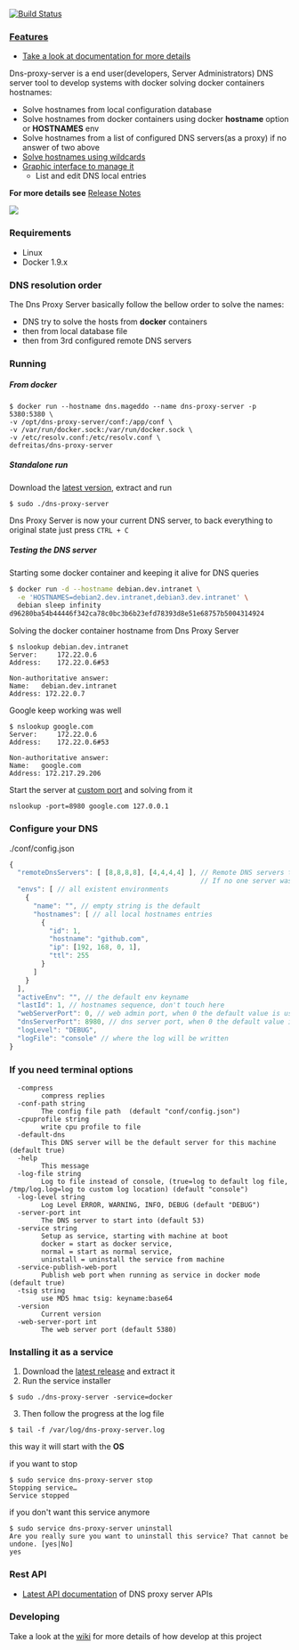 <p>
	<a href="https://travis-ci.org/mageddo/dns-proxy-server"><img src="https://travis-ci.org/mageddo/dns-proxy-server.svg?branch=master" alt="Build Status"></img></a>
</p>

### [Features](http://mageddo.github.io/dns-proxy-server/docs/documentation)
* [Take a look at documentation for more details](http://mageddo.github.io/dns-proxy-server/docs/documentation)

Dns-proxy-server is a end user(developers, Server Administrators) DNS server tool to develop systems with docker solving docker containers hostnames:

* Solve hostnames from local configuration database
* Solve hostnames from docker containers using docker **hostname** option or **HOSTNAMES** env
* Solve hostnames from a list of configured DNS servers(as a proxy) if no answer of two above
* [Solve hostnames using wildcards](http://mageddo.github.io/dns-proxy-server/docs/documentation#Solve-hostnames-using-wildcards)
* [Graphic interface to manage it](http:/127.0.0.1:5380/static/)
	* List and edit DNS local entries

**For more details see** [Release Notes](RELEASE-NOTES.md)

![](http://i.imgur.com/Bhe9P36.png)

### Requirements
* Linux
* Docker 1.9.x

### DNS resolution order
The Dns Proxy Server basically follow the bellow order to solve the names:

* DNS try to solve the hosts from **docker** containers
* then from local database file
* then from 3rd configured remote DNS servers

### Running

##### From docker

	$ docker run --hostname dns.mageddo --name dns-proxy-server -p 5380:5380 \
    -v /opt/dns-proxy-server/conf:/app/conf \
    -v /var/run/docker.sock:/var/run/docker.sock \
    -v /etc/resolv.conf:/etc/resolv.conf \
    defreitas/dns-proxy-server

##### Standalone run

Download the [latest version](https://github.com/mageddo/dns-proxy-server/releases), extract and run

	$ sudo ./dns-proxy-server

Dns Proxy Server is now your current DNS server, to back everything to original state just press `CTRL + C`

##### Testing the DNS server

Starting some docker container and keeping it alive for DNS queries

```bash
$ docker run -d --hostname debian.dev.intranet \
  -e 'HOSTNAMES=debian2.dev.intranet,debian3.dev.intranet' \
  debian sleep infinity
d96280ba54b44446f342ca78c0bc3b6b23efd78393d8e51e68757b5004314924
```

Solving the docker container hostname from Dns Proxy Server

	$ nslookup debian.dev.intranet
	Server:		172.22.0.6
	Address:	172.22.0.6#53

	Non-authoritative answer:
	Name:	debian.dev.intranet
	Address: 172.22.0.7

Google keep working was well

	$ nslookup google.com
	Server:		172.22.0.6
	Address:	172.22.0.6#53

	Non-authoritative answer:
	Name:	google.com
	Address: 172.217.29.206
	
Start the server at [custom port](#configure-your-dns) and solving from it

	nslookup -port=8980 google.com 127.0.0.1

### Configure your DNS

./conf/config.json

```javascript
{
  "remoteDnsServers": [ [8,8,8,8], [4,4,4,4] ], // Remote DNS servers to be asked when can not solve from docker or local storage 
                                                // If no one server was specified then the 8.8.8.8 will be used
  "envs": [ // all existent environments 
    {
      "name": "", // empty string is the default
      "hostnames": [ // all local hostnames entries
        {
          "id": 1,
          "hostname": "github.com",
          "ip": [192, 168, 0, 1],
          "ttl": 255
        }
      ]
    }
  ],
  "activeEnv": "", // the default env keyname 
  "lastId": 1, // hostnames sequence, don't touch here
  "webServerPort": 0, // web admin port, when 0 the default value is used, see --help option
  "dnsServerPort": 8980, // dns server port, when 0 the default value is used
  "logLevel": "DEBUG",
  "logFile": "console" // where the log will be written
}
```

### If you need terminal options 

```
  -compress
    	compress replies
  -conf-path string
    	The config file path  (default "conf/config.json")
  -cpuprofile string
    	write cpu profile to file
  -default-dns
    	This DNS server will be the default server for this machine (default true)
  -help
    	This message
  -log-file string
    	Log to file instead of console, (true=log to default log file, /tmp/log.log=log to custom log location) (default "console")
  -log-level string
    	Log Level ERROR, WARNING, INFO, DEBUG (default "DEBUG")
  -server-port int
    	The DNS server to start into (default 53)
  -service string
    	Setup as service, starting with machine at boot
		docker = start as docker service,
		normal = start as normal service,
		uninstall = uninstall the service from machine 
  -service-publish-web-port
    	Publish web port when running as service in docker mode (default true)
  -tsig string
    	use MD5 hmac tsig: keyname:base64
  -version
    	Current version
  -web-server-port int
    	The web server port (default 5380)
```

### Installing it as a service

1. Download the [latest release](https://github.com/mageddo/dns-proxy-server/releases) and extract it
2. Run the service installer
```
$ sudo ./dns-proxy-server -service=docker
```
3. Then follow the progress at the log file
```
$ tail -f /var/log/dns-proxy-server.log 
```

this way it will start with the **OS**

if you want to stop 

	$ sudo service dns-proxy-server stop
	Stopping service…
	Service stopped

if you don't want this service anymore

	$ sudo service dns-proxy-server uninstall
	Are you really sure you want to uninstall this service? That cannot be undone. [yes|No] 
	yes


### Rest API

* [Latest API documentation](https://github.com/mageddo/dns-proxy-server/tree/master/docs/api) of DNS proxy server APIs

### Developing 
Take a look at the [wiki](docs) for more details of how develop at this project

